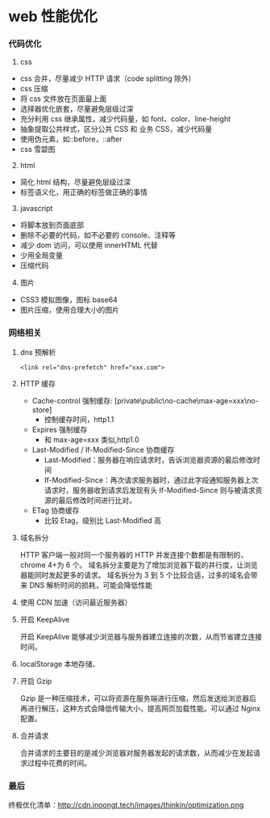 # web 性能优化

### 代码优化

1. css

-   css 合并，尽量减少 HTTP 请求（code splitting 除外）
-   css 压缩
-   将 css 文件放在页面最上面
-   选择器优化嵌套，尽量避免层级过深
-   充分利用 css 继承属性，减少代码量，如 font、color、line-height
-   抽象提取公共样式，区分公共 CSS 和 业务 CSS，减少代码量
-   使用伪元素，如::before，::after
-   css 雪碧图

2. html

-   简化 html 结构，尽量避免层级过深
-   标签语义化，用正确的标签做正确的事情

3. javascript

-   将脚本放到页面底部
-   删除不必要的代码，如不必要的 console、注释等
-   减少 dom 访问，可以使用 innerHTML 代替
-   少用全局变量
-   压缩代码

4. 图片

-   CSS3 模拟图像，图标 base64
-   图片压缩，使用合理大小的图片

### 网络相关

1. dns 预解析

    ```
    <link rel="dns-prefetch" href="xxx.com">
    ```

2. HTTP 缓存

    - Cache-control 强制缓存: [private\public\no-cache\max-age=xxx\no-store]
        - 控制缓存时间，http1.1
    - Expires 强制缓存
        - 和 max-age=xxx 类似,http1.0
    - Last-Modified / If-Modified-Since 协商缓存
        - Last-Modified：服务器在响应请求时，告诉浏览器资源的最后修改时间
        - If-Modified-Since：再次请求服务器时，通过此字段通知服务器上次请求时，服务器收到请求后发现有头 If-Modified-Since 则与被请求资源的最后修改时间进行比对。
    - ETag 协商缓存
        - 比较 Etag，级别比 Last-Modified 高

3. 域名拆分

    HTTP 客户端一般对同一个服务器的 HTTP 并发连接个数都是有限制的，chrome 4+为 6 个。
    域名拆分主要是为了增加浏览器下载的并行度，让浏览器能同时发起更多的请求。
    域名拆分为 3 到 5 个比较合适，过多的域名会带来 DNS 解析时间的损耗，可能会降低性能

4. 使用 CDN 加速（访问最近服务器）
5. 开启 KeepAlive

    开启 KeepAlive 能够减少浏览器与服务器建立连接的次数，从而节省建立连接时间。

6. localStorage 本地存储、
7. 开启 Gzip

    Gzip 是一种压缩技术，可以将资源在服务端进行压缩，然后发送给浏览器后再进行解压，这种方式会降低传输大小，提高网页加载性能。可以通过 Nginx 配置。

8. 合并请求

    合并请求的主要目的是减少浏览器对服务器发起的请求数，从而减少在发起请求过程中花费的时间。

### 最后

终极优化清单：http://cdn.inoongt.tech/images/thinkin/optimization.png
